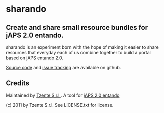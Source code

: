 sharando
========

Create and share small resource bundles for jAPS 2.0 entando.
------------------------------------------------------------

sharando is an experiment born with the hope of making it easier to share resources that everyday each of us combine together to build a portal based on jAPS entando 2.0.

[Source code](http://github.com/entando/sharando/archives/master) and [issue tracking](http://github.com/entando/sharando/issues) are available on github.

Credits
-------

Maintained by [Tzente S.r.l.](http://tzente.com/).
A tool for [jAPS 2.0 entando](http://www.japsportal.com)

(c) 2011 by Tzente S.r.l.
See LICENSE.txt for license.
